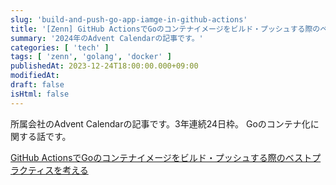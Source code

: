 ```yaml
---
slug: 'build-and-push-go-app-iamge-in-github-actions'
title: '[Zenn] GitHub ActionsでGoのコンテナイメージをビルド・プッシュする際のベストプラクティスを考える'
summary: '2024年のAdvent Calendarの記事です。'
categories: [ 'tech' ]
tags: [ 'zenn', 'golang', 'docker' ]
publishedAt: 2023-12-24T18:00:00.000+09:00
modifiedAt:
draft: false
isHtml: false
---
```


所属会社のAdvent Calendarの記事です。3年連続24日枠。
Goのコンテナ化に関する話です。

[GitHub ActionsでGoのコンテナイメージをビルド・プッシュする際のベストプラクティスを考える](https://zenn.dev/micin/articles/build-and-push-go-app-iamge-in-github-actions)

